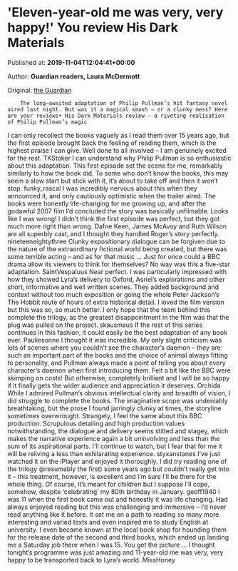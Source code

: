 
# 'Eleven-year-old me was very, very happy!' You review His Dark Materials

Published at: **2019-11-04T12:04:41+00:00**

Author: **Guardian readers, Laura McDermott**

Original: [the Guardian](https://www.theguardian.com/tv-and-radio/2019/nov/04/eleven-year-old-me-was-very-very-happy-you-review-his-dark-materials)


        The long–awaited adaptation of Philip Pullman’s hit fantasy novel aired last night. But was it a magical smash – or a clunky mess? Here are your reviews• His Dark Materials review – a riveting realisation of Philip Pullman’s magic
      
I can only recollect the books vaguely as I read them over 15 years ago, but the first episode brought back the feeling of reading them, which is the highest praise I can give. Well done to all involved – I am genuinely excited for the rest. TKStoker
I can understand why Philip Pullman is so enthusiastic about this adaptation. This first episode set the scene for me, remarkably similarly to how the book did. To some who don’t know the books, this may seem a slow start but stick with it, it’s about to take off and then it won’t stop. funky_rascal
I was incredibly nervous about this when they announced it, and only cautiously optimistic when the trailer aired. The books were honestly life-changing for me growing up, and after the godawful 2007 film I’d concluded the story was basically unfilmable. Looks like I was wrong! I didn’t think the first episode was perfect, but they got much more right than wrong. Dafne Keen, James McAvoy and Ruth Wilson are all superbly cast, and I thought they handled Roger’s story perfectly. nineteeneightythree
Clunky expositionary dialogue can be forgiven due to the nature of the extraordinary fictional world being created, but there was some terrible acting – and as for that music … Just for once could a BBC drama allow its viewers to think for themselves? No way was this a five-star adaptation. SaintVespaluus
Near perfect. I was particularly impressed with how they showed Lyra’s delivery to Oxford, Asriel’s explorations and other short, informative and well written scenes. They added background and context without too much exposition or going the whole Peter Jackson’s The Hobbit route of hours of extra historical detail. I loved the film version but this was so, so much better. I only hope that the team behind this complete the trilogy, as the greatest disappointment in the film was that the plug was pulled on the project. skausmaus
If the rest of this series continues in this fashion, it could easily be the best adaptation of any book ever. Pauliesonne
I thought it was incredible. My only slight criticism was lots of scenes where you couldn’t see the character’s daemon – they are such an important part of the books and the choice of animal always fitting to personality, and Pullman always made a point of telling you about every character’s daemon when first introducing them. Felt a bit like the BBC were skimping on costs! But otherwise, completely brilliant and I will be so happy if it finally gets the wider audience and appreciation it deserves. Orchida
While I admired Pullman’s obvious intellectual clarity and breadth of vision, I did struggle to complete the books. The imaginative scope was undeniably breathtaking, but the prose I found jarringly clunky at times, the storyline sometimes overwrought. Strangely, I feel the same about this BBC production. Scrupulous detailing and high production values notwithstanding, the dialogue and delivery seems stilted and stagey, which makes the narrative experience again a bit uninvolving and less than the sum of its aspirational parts. I’ll continue to watch, but I fear that for me it will be reliving a less than exhilarating experience. styxanstanes
I’ve just watched it on the iPlayer and enjoyed it thoroughly. I did try reading one of the trilogy (presumably the first) some years ago but couldn’t really get into it – this treatment, however, is excellent and I’m sure I’ll be there for the whole thing. Of course, it’s meant for children but I suppose I’ll cope, somehow, despite ‘celebrating’ my 80th birthday in January. geoff1940
I was 11 when the first book came out and honestly it was life changing. Had always enjoyed reading but this was challenging and immersive – I’d never read anything like it before. It set me on a path to reading so many more interesting and varied texts and even inspired me to study English at university. I even became known at the local book shop for hounding them for the release date of the second and third books, which ended up landing me a Saturday job there when I was 15. You get the picture ... I thought tonight’s programme was just amazing and 11-year-old me was very, very happy to be transported back to Lyra’s world. MissHoney
